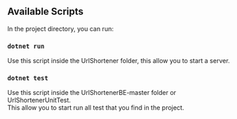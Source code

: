 ﻿## Available Scripts

In the project directory, you can run:

### `dotnet run`

Use this script inside the UrlShortener folder, this allow you to start a server.

### `dotnet test`
Use this script inside the UrlShortenerBE-master folder or UrlShortenerUnitTest.<br />
This allow you to start run all test that you find in the project.


